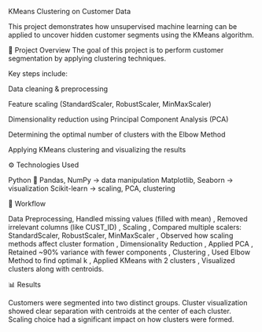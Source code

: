 KMeans Clustering on Customer Data

This project demonstrates how unsupervised machine learning can be applied to uncover hidden customer segments using the KMeans algorithm.

📌 Project Overview
The goal of this project is to perform customer segmentation by applying clustering techniques.

Key steps include:

Data cleaning & preprocessing

Feature scaling (StandardScaler, RobustScaler, MinMaxScaler)

Dimensionality reduction using Principal Component Analysis (PCA)

Determining the optimal number of clusters with the Elbow Method

Applying KMeans clustering and visualizing the results

⚙️ Technologies Used

Python 🐍
Pandas, NumPy → data manipulation
Matplotlib, Seaborn → visualization
Scikit-learn → scaling, PCA, clustering

🚀 Workflow

Data Preprocessing,
Handled missing values (filled with mean) ,
Removed irrelevant columns (like CUST_ID) ,
Scaling ,
Compared multiple scalers: StandardScaler, RobustScaler, MinMaxScaler ,
Observed how scaling methods affect cluster formation ,
Dimensionality Reduction ,
Applied PCA ,
Retained ~90% variance with fewer components ,
Clustering ,
Used Elbow Method to find optimal k ,
Applied KMeans with 2 clusters ,
Visualized clusters along with centroids.

📊 Results

Customers were segmented into two distinct groups.
Cluster visualization showed clear separation with centroids at the center of each cluster.
Scaling choice had a significant impact on how clusters were formed.

